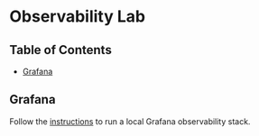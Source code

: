 # Observability Lab

## Table of Contents
- [Grafana](#grafana)

## Grafana
Follow the [instructions](grafana/grafana.md) to run a local Grafana observability stack.
